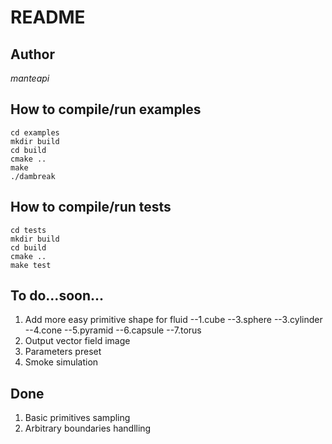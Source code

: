 README
======

Author
------
*manteapi*

How to compile/run examples
------------------------------------
    cd examples
    mkdir build
    cd build
    cmake ..
    make
    ./dambreak

How to compile/run tests
--------------------------
    cd tests
    mkdir build
    cd build
    cmake ..
    make test

To do...soon...
---------------

1. Add more easy primitive shape for fluid 
--1.cube
--3.sphere
--3.cylinder
--4.cone
--5.pyramid
--6.capsule
--7.torus
3. Output vector field image
4. Parameters preset
5. Smoke simulation

Done
----

1. Basic primitives sampling
1. Arbitrary boundaries handlling

